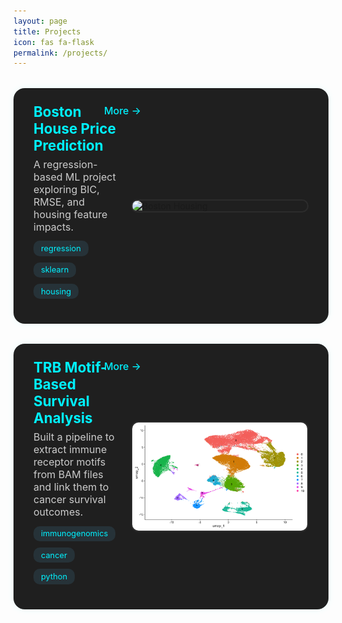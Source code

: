 ```yaml
---
layout: page
title: Projects
icon: fas fa-flask
permalink: /projects/
---
```


<style>
.project-entry {
  display: flex;
  align-items: center;
  justify-content: space-between;
  background: #1f1f1f;
  margin: 2rem 0;
  padding: 1.5rem 2rem;
  border-radius: 18px;
  box-shadow: 0 0 12px rgba(0, 255, 255, 0.08);
  transition: transform 0.3s ease;
  position: relative;
}

.project-entry:hover {
  transform: scale(1.01);
  box-shadow: 0 0 20px rgba(0, 255, 255, 0.3);
}

.project-info {
  flex: 1;
  padding-right: 1.5rem;
}

.project-title {
  font-size: 1.4rem;
  font-weight: 700;
  color: #00f2ff;
  margin-bottom: 0.4rem;
}

.project-desc {
  color: #ccc;
  margin-bottom: 0.8rem;
  font-size: 1rem;
}

.project-tags {
  margin: 0.6rem 0 1rem 0;
  display: flex;
  flex-wrap: wrap;
  gap: 0.6rem;
}

.project-tags span {
  background: #263238;
  color: #00f2ff;
  padding: 0.3rem 0.75rem;
  font-size: 0.8rem;
  border-radius: 10px;
}

.project-links {
  display: flex;
  flex-wrap: wrap;
  gap: 1.2rem;
  align-items: center;
  margin-top: 0.5rem;
}

.project-links a {
  color: #56cc9d;
  font-size: 1.6rem;
  transition: 0.2s ease;
}

.project-links a:hover {
  color: #00f2ff;
  transform: scale(1.2);
}

.read-more {
  position: absolute;
  top: 1.6rem;
  right: 300px;
  font-size: 1rem;
  color: #00f2ff;
  text-decoration: none;
  font-weight: 500;
  transition: all 0.2s ease;
}

.read-more:hover {
  text-decoration: underline;
  transform: scale(1.05);
}

.project-thumb {
  width: 280px;
  height: auto;
  border-radius: 12px;
  object-fit: cover;
  border: 2px solid #2c2c2c;
}
</style>

<!-- Project 1 -->
<div class="project-entry">
  <a class="read-more" href="/learning-bioinformatics/projects/boston-house/">More →</a>
  <div class="project-info">
    <div class="project-title">Boston House Price Prediction</div>
    <div class="project-desc">A regression-based ML project exploring BIC, RMSE, and housing feature impacts.</div>
    <div class="project-tags">
      <span>regression</span><span>sklearn</span><span>housing</span>
    </div>
    <div class="project-links">
      <a href="https://github.com/your-username/boston-house" title="GitHub (coming soon)" target="_blank"><i class="fab fa-github"></i></a>
      <a href="/learning-bioinformatics/projects/boston-house/" title="Go to blog description"><i class="fas fa-blog"></i></a>
    </div>
  </div>
  <img class="project-thumb" src="/learning-bioinformatics/assets/img/project-thumbs/boston.png" alt="Boston Housing">
</div>

<!-- Project 2 -->
<div class="project-entry">
  <a class="read-more" href="/projects/trb-survival/">More →</a>
  <div class="project-info">
    <div class="project-title">TRB Motif-Based Survival Analysis</div>
    <div class="project-desc">Built a pipeline to extract immune receptor motifs from BAM files and link them to cancer survival outcomes.</div>
    <div class="project-tags">
      <span>immunogenomics</span><span>cancer</span><span>python</span>
    </div>
    <div class="project-links">
      <a href="https://github.com/your-username/trb-survival" title="GitHub (coming soon)" target="_blank"><i class="fab fa-github"></i></a>
      <a href="/learning-bioinformatics/projects/trb-survival/" title="Go to blog description"><i class="fas fa-blog"></i></a>
    </div>
  </div>
  <img class="project-thumb" src="/assets/img/project-thumbs/unannotated_clusters.png" alt="TRB Motif Analysis">
</div>
